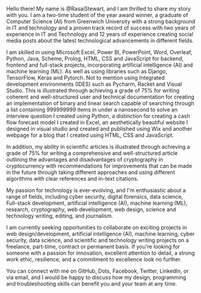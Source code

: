 Hello there! My name is @RasaiStewart, and I am thrilled to share my story with you. I am a two-time student of the year award winner, a graduate of Computer Science (AI) from Greenwich University with a strong background in IT and technology and a proven track record of success with two years of experience in IT and Technology and 12 years of experience creating social media posts about the latest technological advancements in different fields.

I am skilled in using Microsoft Excel, Power BI, PowerPoint, Word, Overleaf, Python, Java, Scheme, Prolog, HTML, CSS and JavaScript for backend, frontend and full-stack projects, incorporating artificial intelligence (AI) and machine learning (ML).  As well as using libraries such as Django, TensorFlow, Keras and Pytorch. Not to mention using Integrated development environments (IDES) such as Pycharm, Racket and Visual Studio. This is illustrated through achieving a grade of 75% for writing coherent and well-structured user and technical documentation for creating an implementation of binary and linear search capable of searching through a list containing 999999999 items in under a nanosecond to solve an interview question I created using Python, a distinction for creating a cash flow forecast model I created in Excel, an aesthetically beautiful website I designed in visual studio and created and published using Wix and another webpage for a blog that I created using HTML, CSS and JavaScript.

In addition, my ability in scientific articles is illustrated through achieving a grade of 75% for writing a comprehensive and well-structured article outlining the advantages and disadvantages of cryptography in cryptocurrency with recommendations for improvements that can be made in the future through taking different approaches and using different algorithms with clear references and in-text citations.

My passion for technology is ever-evolving, and I'm enthusiastic about a range of fields, including cyber security, digital forensics, data science, Full-stack development, artificial intelligence (AI), machine learning (ML), research, cryptography, web development, web design, science and technology writing, editing, and journalism.

I am currently seeking opportunities to collaborate on exciting projects in web design/development, artificial intelligence (AI), machine learning,  cyber security, data science, and scientific and technology writing projects on a freelance, part-time, contract or permanent basis. If you're looking for someone with a passion for innovation, excellent attention to detail, a strong work ethic, resilience, and a commitment to excellence look no further.

You can connect with me on GitHub, Dots, Facebook, Twitter, LinkedIn, or via email, and I would be happy to discuss how my  design, programming and troubleshooting skills can benefit you and your team at any time.
